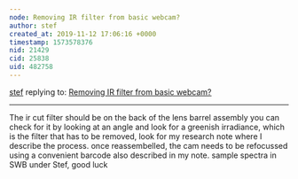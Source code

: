 ```yaml
---
node: Removing IR filter from basic webcam?
author: stef
created_at: 2019-11-12 17:06:16 +0000
timestamp: 1573578376
nid: 21429
cid: 25838
uid: 482758
---
```




[stef](../profile/stef) replying to: [Removing IR filter from basic webcam?](../notes/jevs/11-09-2019/removing-ir-filter-from-basic-webcam)

----
The ir cut filter should be on the back of the lens barrel assembly you can check for it by looking at an angle and look for a greenish irradiance, which is the filter that has to be removed, look for my research note where I describe the process. once reassembelled, the cam needs to be refocussed using a convenient barcode  also described in my note.
sample spectra in SWB under Stef, good luck